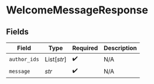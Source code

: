 # WelcomeMessageResponse


## Fields

| Field              | Type               | Required           | Description        |
| ------------------ | ------------------ | ------------------ | ------------------ |
| `author_ids`       | List[*str*]        | :heavy_check_mark: | N/A                |
| `message`          | *str*              | :heavy_check_mark: | N/A                |